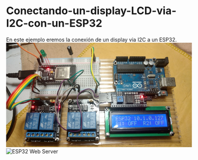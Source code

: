 # Conectando-un-display-LCD-via-I2C-con-un-ESP32
En este ejemplo eremos la conexión de un display via I2C a un ESP32. 
![ESP32 Web Server](https://raw.githubusercontent.com/ocantone/ESP32-Relay-LCD-Display-I2C/master/ESP32WebServer.png)
![ESP32 Web Server](https://raw.githubusercontent.com/ocantone/en-ESP32-web-server-on-off-control-lcd-display-driving/master/ESP32WebServer/ESP32WebServer_bb.png)

